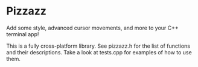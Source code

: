 # Pizzazz

Add some style, advanced cursor movements, and more to your C++ terminal app!

This is a fully cross-platform library. See pizzazz.h for the list of functions and their descriptions. Take a look at tests.cpp for examples of how to use them.
